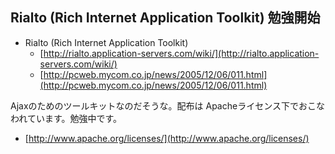 ## Rialto (Rich Internet Application Toolkit) 勉強開始


* Rialto (Rich Internet Application Toolkit)
  * [http://rialto.application-servers.com/wiki/](http://rialto.application-servers.com/wiki/)
  * [http://pcweb.mycom.co.jp/news/2005/12/06/011.html](http://pcweb.mycom.co.jp/news/2005/12/06/011.html)

Ajaxのためのツールキットなのだそうな。配布は Apacheライセンス下でおこなわれています。勉強中です。

* [http://www.apache.org/licenses/](http://www.apache.org/licenses/)


